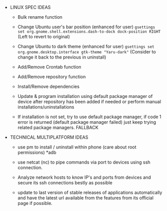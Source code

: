 - LINUX SPEC IDEAS
	- Bulk rename function
	- Change Ubuntu user's bar position (enhanced for user) `gsettings set org.gnome.shell.extensions.dash-to-dock dock-position RIGHT` (Left to revert to original)
	- Change Ubuntu to dark theme (enhanced for user) `gsettings set org.gnome.desktop.interface gtk-theme "Yaru-dark"` (Consider to change it back to the previous in uninstall)
	- Add/Remove Crontab function
	- Add/Remove repository function
	- Install/Remove dependencies
	- Update & program installation using default package manager of device after repository has been added if needed or perform manual installations/uninstallations


	- If installation is not set, try to use default package manager, if code 1 error is returned (default package manager failed) just keep trying related package managers. FALLBACK

- TECHNICAL MULTIPLATFORM IDEAS
	- use pm to install / uninstall within phone (care about root permissions) *adb

	- use netcat (nc) to pipe commands via port to devices using ssh connection.

	- Analyze network hosts to know IP's and ports from devices and secure its ssh connections bestly as possible

	- update to last version of stable releases of applications automatically and have the latest url available from the features from its official page if possible.



